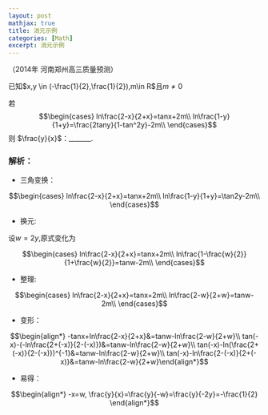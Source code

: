 ```yaml
---
layout: post
mathjax: true
title: 消元示例
categories: [Math]
excerpt: 消元示例
---
```



（2014年 河南郑州高三质量预测）

已知$x,y \in (-\frac{1}{2},\frac{1}{2}),m\in R$且$m \neq 0$

若$$\begin{cases}
ln\frac{2-x}{2+x}=tanx+2m\\
ln\frac{1-y}{1+y}=\frac{2tany}{1-tan^2y}-2m\\
\end{cases}$$
则  $\frac{y}{x}$：_______.

### 解析：

* 三角变换：

$$\begin{cases}
ln\frac{2-x}{2+x}=tanx+2m\\
ln\frac{1-y}{1+y}=\tan2y-2m\\
\end{cases}$$

* 换元:


设$w=2y,$原式变化为

$$\begin{cases}
ln\frac{2-x}{2+x}=tanx+2m\\
ln\frac{1-\frac{w}{2}}{1+\frac{w}{2}}=tanw-2m\\
\end{cases}$$

* 整理:

$$\begin{cases}
ln\frac{2-x}{2+x}=tanx+2m\\
ln\frac{2-w}{2+w}=tanw-2m\\
\end{cases}$$

* 变形：


$$\begin{align*}
-tanx+ln\frac{2-x}{2+x}&=tanw-ln\frac{2-w}{2+w}\\
tan(-x)-(-ln\frac{2+(-x)}{2-(-x)})&=tanw-ln\frac{2-w}{2+w}\\
tan(-x)-ln(\frac{2+(-x)}{2-(-x)})^{-1}&=tanw-ln\frac{2-w}{2+w}\\
tan(-x)-ln\frac{2-(-x)}{2+(-x)}&=tanw-ln\frac{2-w}{2+w}\end{align*}$$

* 易得：


$$\begin{align*}
-x=w,
\frac{y}{x}=\frac{y}{-w}=\frac{y}{-2y}=-\frac{1}{2}
\end{align*}$$